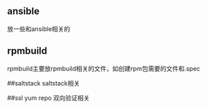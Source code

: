 ## ansible
放一些和ansible相关的

## rpmbuild
rpmbuild主要放rpmbuild相关的文件，如创建rpm包需要的文件和.spec

##saltstack
saltstack相关

##ssl
yum repo 双向验证相关
